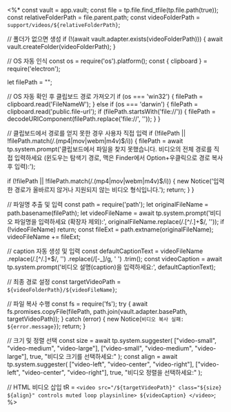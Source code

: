 <%*
const vault = app.vault;
const file = tp.file.find_tfile(tp.file.path(true));
const relativeFolderPath = file.parent.path;
const videoFolderPath = `support/videos/${relativeFolderPath}`;

// 폴더가 없으면 생성
if (!(await vault.adapter.exists(videoFolderPath))) {
  await vault.createFolder(videoFolderPath);
}

// OS 자동 인식
const os = require('os').platform();
const { clipboard } = require('electron');

let filePath = "";

// OS 자동 확인 후 클립보드 경로 가져오기
if (os === 'win32') {
  filePath = clipboard.read('FileNameW');
} else if (os === 'darwin') {
  filePath = clipboard.read('public.file-url');
  if (filePath.startsWith('file://')) {
    filePath = decodeURIComponent(filePath.replace('file://', ''));
  }
}

// 클립보드에서 경로를 얻지 못한 경우 사용자 직접 입력
if (!filePath || !filePath.match(/\.(mp4|mov|webm|m4v)$/i)) {
  filePath = await tp.system.prompt('클립보드에서 파일을 찾지 못했습니다. 비디오의 전체 경로를 직접 입력하세요 (윈도우는 탐색기 경로, 맥은 Finder에서 Option+우클릭으로 경로 복사 후 입력):');
  
  if (!filePath || !filePath.match(/\.(mp4|mov|webm|m4v)$/i)) {
    new Notice('입력한 경로가 올바르지 않거나 지원되지 않는 비디오 형식입니다.');
    return;
  }
}

// 파일명 추출 및 입력
const path = require('path');
let originalFileName = path.basename(filePath);
let videoFileName = await tp.system.prompt('비디오 파일명을 입력하세요 (확장자 제외):', originalFileName.replace(/\.[^/.]+$/, ''));
if (!videoFileName) return;
const fileExt = path.extname(originalFileName);
videoFileName += fileExt;

// caption 자동 생성 및 입력
const defaultCaptionText = videoFileName
  .replace(/\.[^/.]+$/, '')
  .replace(/[-_]/g, ' ')
  .trim();
const videoCaption = await tp.system.prompt('비디오 설명(caption)을 입력하세요:', defaultCaptionText);

// 최종 경로 설정
const targetVideoPath = `${videoFolderPath}/${videoFileName}`;

// 파일 복사 수행
const fs = require('fs');
try {
  await fs.promises.copyFile(filePath, path.join(vault.adapter.basePath, targetVideoPath));
} catch (error) {
  new Notice(`비디오 복사 실패: ${error.message}`);
  return;
}

// 크기 및 정렬 선택
const size = await tp.system.suggester(
  ["video-small", "video-medium", "video-large"],
  ["video-small", "video-medium", "video-large"],
  true,
  "비디오 크기를 선택하세요:"
);
const align = await tp.system.suggester(
  ["video-left", "video-center", "video-right"],
  ["video-left", "video-center", "video-right"],
  true,
  "비디오 정렬을 선택하세요:"
);

// HTML 비디오 삽입
tR = `
<video src="/${targetVideoPath}" class="${size} ${align}" controls muted loop playsinline>
  ${videoCaption}
</video>
`;
%>
